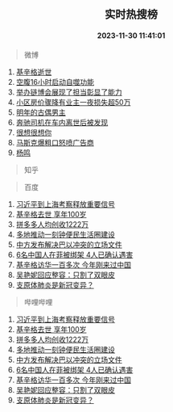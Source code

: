 <div align="center"><h2>实时热搜榜</h2><h4>2023-11-30 11:41:01</h4></div>

> 微博  

1. [基辛格逝世](https://s.weibo.com/weibo?q=%23%E5%9F%BA%E8%BE%9B%E6%A0%BC%E9%80%9D%E4%B8%96%23&t=31&band_rank=1&Refer=top)<br />
2. [空腹16小时启动自噬功能](https://s.weibo.com/weibo?q=%E7%A9%BA%E8%85%B916%E5%B0%8F%E6%97%B6%E5%90%AF%E5%8A%A8%E8%87%AA%E5%99%AC%E5%8A%9F%E8%83%BD&t=31&band_rank=2&Refer=top)<br />
3. [举办链博会展现了担当彰显了能力](https://s.weibo.com/weibo?q=%23%E4%B8%BE%E5%8A%9E%E9%93%BE%E5%8D%9A%E4%BC%9A%E5%B1%95%E7%8E%B0%E4%BA%86%E6%8B%85%E5%BD%93%E5%BD%B0%E6%98%BE%E4%BA%86%E8%83%BD%E5%8A%9B%23&t=31&band_rank=3&Refer=top)<br />
4. [小区房价骤降有业主一夜损失超50万](https://s.weibo.com/weibo?q=%23%E5%B0%8F%E5%8C%BA%E6%88%BF%E4%BB%B7%E9%AA%A4%E9%99%8D%E6%9C%89%E4%B8%9A%E4%B8%BB%E4%B8%80%E5%A4%9C%E6%8D%9F%E5%A4%B1%E8%B6%8550%E4%B8%87%23&t=31&band_rank=4&Refer=top)<br />
5. [明年的古偶男主](https://s.weibo.com/weibo?q=%23%E6%98%8E%E5%B9%B4%E7%9A%84%E5%8F%A4%E5%81%B6%E7%94%B7%E4%B8%BB%23&t=31&band_rank=5&Refer=top)<br />
6. [奔驰司机在车内离世后被发现](https://s.weibo.com/weibo?q=%23%E5%A5%94%E9%A9%B0%E5%8F%B8%E6%9C%BA%E5%9C%A8%E8%BD%A6%E5%86%85%E7%A6%BB%E4%B8%96%E5%90%8E%E8%A2%AB%E5%8F%91%E7%8E%B0%23&t=31&band_rank=6&Refer=top)<br />
7. [很想很想你](https://s.weibo.com/weibo?q=%E5%BE%88%E6%83%B3%E5%BE%88%E6%83%B3%E4%BD%A0&t=31&band_rank=7&Refer=top)<br />
8. [马斯克爆粗口怒喷广告商](https://s.weibo.com/weibo?q=%23%E9%A9%AC%E6%96%AF%E5%85%8B%E7%88%86%E7%B2%97%E5%8F%A3%E6%80%92%E5%96%B7%E5%B9%BF%E5%91%8A%E5%95%86%23&t=31&band_rank=8&Refer=top)<br />
9. [杨鸣](https://s.weibo.com/weibo?q=%E6%9D%A8%E9%B8%A3&t=31&band_rank=9&Refer=top)<br />

> 知乎  


> 百度  

1. [习近平到上海考察释放重要信号](https://www.baidu.com/s?wd=%E4%B9%A0%E8%BF%91%E5%B9%B3%E5%88%B0%E4%B8%8A%E6%B5%B7%E8%80%83%E5%AF%9F%E9%87%8A%E6%94%BE%E9%87%8D%E8%A6%81%E4%BF%A1%E5%8F%B7&sa=fyb_news&rsv_dl=fyb_news)<br />
2. [基辛格去世 享年100岁](https://www.baidu.com/s?wd=%E5%9F%BA%E8%BE%9B%E6%A0%BC%E5%8E%BB%E4%B8%96+%E4%BA%AB%E5%B9%B4100%E5%B2%81&sa=fyb_news&rsv_dl=fyb_news)<br />
3. [拼多多人均创收1222万](https://www.baidu.com/s?wd=%E6%8B%BC%E5%A4%9A%E5%A4%9A%E4%BA%BA%E5%9D%87%E5%88%9B%E6%94%B61222%E4%B8%87&sa=fyb_news&rsv_dl=fyb_news)<br />
4. [多地推动一刻钟便民生活圈建设](https://www.baidu.com/s?wd=%E5%A4%9A%E5%9C%B0%E6%8E%A8%E5%8A%A8%E4%B8%80%E5%88%BB%E9%92%9F%E4%BE%BF%E6%B0%91%E7%94%9F%E6%B4%BB%E5%9C%88%E5%BB%BA%E8%AE%BE&sa=fyb_news&rsv_dl=fyb_news)<br />
5. [中方发布解决巴以冲突的立场文件](https://www.baidu.com/s?wd=%E4%B8%AD%E6%96%B9%E5%8F%91%E5%B8%83%E8%A7%A3%E5%86%B3%E5%B7%B4%E4%BB%A5%E5%86%B2%E7%AA%81%E7%9A%84%E7%AB%8B%E5%9C%BA%E6%96%87%E4%BB%B6&sa=fyb_news&rsv_dl=fyb_news)<br />
6. [6名中国人在菲被绑架 4人已确认遇害](https://www.baidu.com/s?wd=6%E5%90%8D%E4%B8%AD%E5%9B%BD%E4%BA%BA%E5%9C%A8%E8%8F%B2%E8%A2%AB%E7%BB%91%E6%9E%B6+4%E4%BA%BA%E5%B7%B2%E7%A1%AE%E8%AE%A4%E9%81%87%E5%AE%B3&sa=fyb_news&rsv_dl=fyb_news)<br />
7. [基辛格访华一百多次 今年刚来过中国](https://www.baidu.com/s?wd=%E5%9F%BA%E8%BE%9B%E6%A0%BC%E8%AE%BF%E5%8D%8E%E4%B8%80%E7%99%BE%E5%A4%9A%E6%AC%A1+%E4%BB%8A%E5%B9%B4%E5%88%9A%E6%9D%A5%E8%BF%87%E4%B8%AD%E5%9B%BD&sa=fyb_news&rsv_dl=fyb_news)<br />
8. [吴艳妮回应整容：只割了双眼皮](https://www.baidu.com/s?wd=%E5%90%B4%E8%89%B3%E5%A6%AE%E5%9B%9E%E5%BA%94%E6%95%B4%E5%AE%B9%EF%BC%9A%E5%8F%AA%E5%89%B2%E4%BA%86%E5%8F%8C%E7%9C%BC%E7%9A%AE&sa=fyb_news&rsv_dl=fyb_news)<br />
9. [支原体肺炎是新冠变异？](https://www.baidu.com/s?wd=%E6%94%AF%E5%8E%9F%E4%BD%93%E8%82%BA%E7%82%8E%E6%98%AF%E6%96%B0%E5%86%A0%E5%8F%98%E5%BC%82%EF%BC%9F&sa=fyb_news&rsv_dl=fyb_news)<br />

> 哔哩哔哩  

1. [习近平到上海考察释放重要信号](https://www.baidu.com/s?wd=%E4%B9%A0%E8%BF%91%E5%B9%B3%E5%88%B0%E4%B8%8A%E6%B5%B7%E8%80%83%E5%AF%9F%E9%87%8A%E6%94%BE%E9%87%8D%E8%A6%81%E4%BF%A1%E5%8F%B7&sa=fyb_news&rsv_dl=fyb_news)<br />
2. [基辛格去世 享年100岁](https://www.baidu.com/s?wd=%E5%9F%BA%E8%BE%9B%E6%A0%BC%E5%8E%BB%E4%B8%96+%E4%BA%AB%E5%B9%B4100%E5%B2%81&sa=fyb_news&rsv_dl=fyb_news)<br />
3. [拼多多人均创收1222万](https://www.baidu.com/s?wd=%E6%8B%BC%E5%A4%9A%E5%A4%9A%E4%BA%BA%E5%9D%87%E5%88%9B%E6%94%B61222%E4%B8%87&sa=fyb_news&rsv_dl=fyb_news)<br />
4. [多地推动一刻钟便民生活圈建设](https://www.baidu.com/s?wd=%E5%A4%9A%E5%9C%B0%E6%8E%A8%E5%8A%A8%E4%B8%80%E5%88%BB%E9%92%9F%E4%BE%BF%E6%B0%91%E7%94%9F%E6%B4%BB%E5%9C%88%E5%BB%BA%E8%AE%BE&sa=fyb_news&rsv_dl=fyb_news)<br />
5. [中方发布解决巴以冲突的立场文件](https://www.baidu.com/s?wd=%E4%B8%AD%E6%96%B9%E5%8F%91%E5%B8%83%E8%A7%A3%E5%86%B3%E5%B7%B4%E4%BB%A5%E5%86%B2%E7%AA%81%E7%9A%84%E7%AB%8B%E5%9C%BA%E6%96%87%E4%BB%B6&sa=fyb_news&rsv_dl=fyb_news)<br />
6. [6名中国人在菲被绑架 4人已确认遇害](https://www.baidu.com/s?wd=6%E5%90%8D%E4%B8%AD%E5%9B%BD%E4%BA%BA%E5%9C%A8%E8%8F%B2%E8%A2%AB%E7%BB%91%E6%9E%B6+4%E4%BA%BA%E5%B7%B2%E7%A1%AE%E8%AE%A4%E9%81%87%E5%AE%B3&sa=fyb_news&rsv_dl=fyb_news)<br />
7. [基辛格访华一百多次 今年刚来过中国](https://www.baidu.com/s?wd=%E5%9F%BA%E8%BE%9B%E6%A0%BC%E8%AE%BF%E5%8D%8E%E4%B8%80%E7%99%BE%E5%A4%9A%E6%AC%A1+%E4%BB%8A%E5%B9%B4%E5%88%9A%E6%9D%A5%E8%BF%87%E4%B8%AD%E5%9B%BD&sa=fyb_news&rsv_dl=fyb_news)<br />
8. [吴艳妮回应整容：只割了双眼皮](https://www.baidu.com/s?wd=%E5%90%B4%E8%89%B3%E5%A6%AE%E5%9B%9E%E5%BA%94%E6%95%B4%E5%AE%B9%EF%BC%9A%E5%8F%AA%E5%89%B2%E4%BA%86%E5%8F%8C%E7%9C%BC%E7%9A%AE&sa=fyb_news&rsv_dl=fyb_news)<br />
9. [支原体肺炎是新冠变异？](https://www.baidu.com/s?wd=%E6%94%AF%E5%8E%9F%E4%BD%93%E8%82%BA%E7%82%8E%E6%98%AF%E6%96%B0%E5%86%A0%E5%8F%98%E5%BC%82%EF%BC%9F&sa=fyb_news&rsv_dl=fyb_news)<br />

